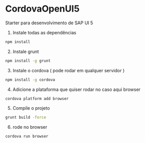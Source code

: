 # CordovaOpenUI5

Starter para desenvolvimento de SAP UI 5

1. Instale todas as dependências

```bash
npm install
```

2. Instale grunt

```bash
npm install -g grunt
```

3. Instale o cordova ( pode rodar em qualquer servidor )

```bash
npm install -g cordova
```

4. Adicione a plataforma que quiser rodar no caso aqui browser

```bash
cordova platform add browser
```

5. Compile o projeto

```bash
grunt build -force
```

6. rode no browser

```bash
cordova run browser
```
